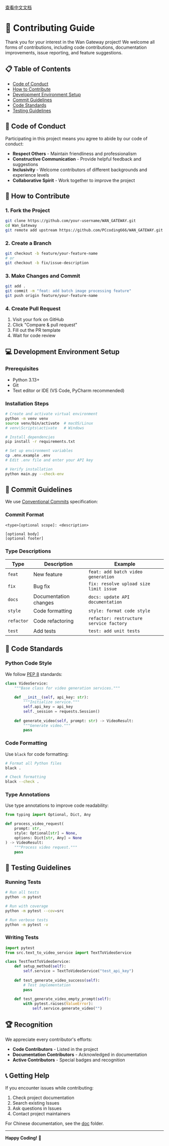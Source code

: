 [查看中文文档](CONTRIBUTING_zh.md)

# 🤝 Contributing Guide

Thank you for your interest in the Wan Gateway project! We welcome all forms of contributions, including code contributions, documentation improvements, issue reporting, and feature suggestions.

## 📋 Table of Contents

- [Code of Conduct](#code-of-conduct)
- [How to Contribute](#how-to-contribute)
- [Development Environment Setup](#development-environment-setup)
- [Commit Guidelines](#commit-guidelines)
- [Code Standards](#code-standards)
- [Testing Guidelines](#testing-guidelines)

## 📜 Code of Conduct

Participating in this project means you agree to abide by our code of conduct:

- **Respect Others** - Maintain friendliness and professionalism
- **Constructive Communication** - Provide helpful feedback and suggestions
- **Inclusivity** - Welcome contributors of different backgrounds and experience levels
- **Collaborative Spirit** - Work together to improve the project

## 🚀 How to Contribute

### 1. Fork the Project

```bash
git clone https://github.com/your-username/WAN_GATEWAY.git
cd Wan_Gateway
git remote add upstream https://github.com/PCcoding666/WAN_GATEWAY.git
```

### 2. Create a Branch

```bash
git checkout -b feature/your-feature-name
# or
git checkout -b fix/issue-description
```

### 3. Make Changes and Commit

```bash
git add .
git commit -m "feat: add batch image processing feature"
git push origin feature/your-feature-name
```

### 4. Create Pull Request

1. Visit your fork on GitHub
2. Click "Compare & pull request"
3. Fill out the PR template
4. Wait for code review

## 💻 Development Environment Setup

### Prerequisites
- Python 3.13+
- Git
- Text editor or IDE (VS Code, PyCharm recommended)

### Installation Steps

```bash
# Create and activate virtual environment
python -m venv venv
source venv/bin/activate  # macOS/Linux
# venv\Scripts\activate   # Windows

# Install dependencies
pip install -r requirements.txt

# Set up environment variables
cp .env.example .env
# Edit .env file and enter your API key

# Verify installation
python main.py --check-env
```

## 📝 Commit Guidelines

We use [Conventional Commits](https://www.conventionalcommits.org/) specification:

### Commit Format
```
<type>[optional scope]: <description>

[optional body]
[optional footer]
```

### Type Descriptions

| Type | Description | Example |
|------|------|------|
| `feat` | New feature | `feat: add batch video generation` |
| `fix` | Bug fix | `fix: resolve upload size limit issue` |
| `docs` | Documentation changes | `docs: update API documentation` |
| `style` | Code formatting | `style: format code style` |
| `refactor` | Code refactoring | `refactor: restructure service factory` |
| `test` | Add tests | `test: add unit tests` |

## 🎨 Code Standards

### Python Code Style

We follow [PEP 8](https://www.python.org/dev/peps/pep-0008/) standards:

```python
class VideoService:
    """Base class for video generation services."""
    
    def __init__(self, api_key: str):
        """Initialize service."""
        self.api_key = api_key
        self._session = requests.Session()
    
    def generate_video(self, prompt: str) -> VideoResult:
        """Generate video."""
        pass
```

### Code Formatting

Use `black` for code formatting:

```bash
# Format all Python files
black .

# Check formatting
black --check .
```

### Type Annotations

Use type annotations to improve code readability:

```python
from typing import Optional, Dict, Any

def process_video_request(
    prompt: str,
    style: Optional[str] = None,
    options: Dict[str, Any] = None
) -> VideoResult:
    """Process video request."""
    pass
```

## 🧪 Testing Guidelines

### Running Tests

```bash
# Run all tests
python -m pytest

# Run with coverage
python -m pytest --cov=src

# Run verbose tests
python -m pytest -v
```

### Writing Tests

```python
import pytest
from src.text_to_video_service import TextToVideoService

class TestTextToVideoService:
    def setup_method(self):
        self.service = TextToVideoService("test_api_key")
    
    def test_generate_video_success(self):
        # Test implementation
        pass
    
    def test_generate_video_empty_prompt(self):
        with pytest.raises(ValueError):
            self.service.generate_video("")
```

## 🏆 Recognition

We appreciate every contributor's efforts:

- **Code Contributors** - Listed in the project
- **Documentation Contributors** - Acknowledged in documentation
- **Active Contributors** - Special badges and recognition

## 📞 Getting Help

If you encounter issues while contributing:

1. Check project documentation
2. Search existing Issues
3. Ask questions in Issues
4. Contact project maintainers

For Chinese documentation, see the [doc](doc/) folder.

---

**Happy Coding!** 🚀